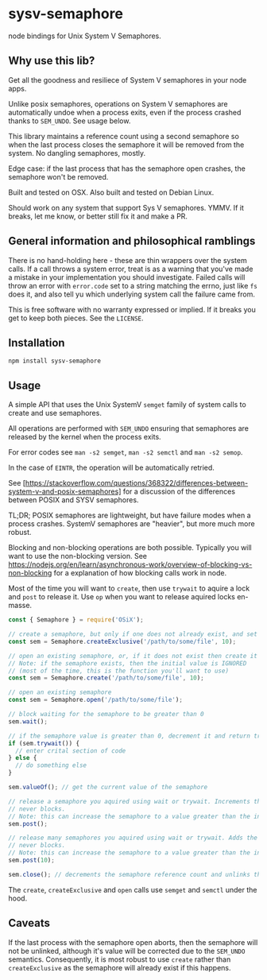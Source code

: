 # sysv-semaphore

node bindings for Unix System V Semaphores.

## Why use this lib?

Get all the goodness and resiliece of System V semaphores in your node apps.

Unlike posix semaphores, operations on System V semaphores are automatically undoe when a process exits, even if the process crashed thanks to `SEM_UNDO`. See usage below.

This library maintains a reference count using a second semaphore so when the last process closes the semaphore it will be removed from the system. No dangling semaphores, mostly.

Edge case: if the last process that has the semaphore open crashes, the semaphore won't be removed.

Built and tested on OSX. Also built and tested on Debian Linux.

Should work on any system that support Sys V semaphores. YMMV. If it breaks, let me know, or better still fix it and make a PR.

## General information and philosophical ramblings

There is no hand-holding here - these are thin wrappers over the system calls. If a call throws a system error, treat is as a warning that you've made a mistake in your implementation you should investigate. Failed calls will throw an error with `error.code` set to a string matching the errno, just like `fs` does it, and also tell yu which underlying system call the failure came from.

This is free software with no warranty expressed or implied. If it breaks you get to keep both pieces. See the `LICENSE`.

## Installation

`npm install sysv-semaphore`

## Usage

A simple API that uses the Unix SystemV `semget` family of system calls to create and use semaphores.

All operations are performed with `SEM_UNDO` ensuring that semaphores are released by the kernel when the process exits.

For error codes see `man -s2 semget`, `man -s2 semctl` and `man -s2 semop`.

In the case of `EINTR`, the operation will be automatically retried.

See [https://stackoverflow.com/questions/368322/differences-between-system-v-and-posix-semaphores] for a discussion of the differences between POSIX and SYSV semaphores.

TL;DR; POSIX semaphores are lightweight, but have failure modes when a process crashes. SystemV semaphores are "heavier", but more much more robust.

Blocking and non-blocking operations are both possible. Typically you will want to use the non-blocking version. See https://nodejs.org/en/learn/asynchronous-work/overview-of-blocking-vs-non-blocking for a explanation of how blocking calls work in node.

Most of the time you will want to `create`, then use `trywait` to aquire a lock and `post` to release it. Use `op` when you want to release aquired locks en-masse.

```javascript
const { Semaphore } = require('OSiX');

// create a semaphore, but only if one does not already exist, and set the initial value to 10
const sem = Semaphore.createExclusive('/path/to/some/file', 10);

// open an existing semaphore, or, if it does not exist then create it and set the inital value to 10
// Note: if the semaphore exists, then the initial value is IGNORED
// (most of the time, this is the function you'll want to use)
const sem = Semaphore.create('/path/to/some/file', 10);

// open an existing semaphore
const sem = Semaphore.open('/path/to/some/file');

// block waiting for the semaphore to be greater than 0
sem.wait();

// if the semaphore value is greater than 0, decrement it and return true, otherwise return false
if (sem.trywait()) {
  // enter crital section of code
} else {
  // do something else
}

sem.valueOf(); // get the current value of the semaphore

// release a semaphore you aquired using wait or trywait. Increments the semamphore value.
// never blocks.
// Note: this can increase the semaphore to a value greater than the initial value!
sem.post();

// release many semaphores you aquired using wait or trywait. Adds the argument to the semamphore value.
// never blocks.
// Note: this can increase the semaphore to a value greater than the initial value!
sem.post(10);

sem.close(); // decrements the semaphore reference count and unlinks the semphore if this was the last reference by ANY process
```

The `create`, `createExclusive` and `open` calls use `semget` and `semctl` under the hood.

## Caveats

If the last process with the semaphore open aborts, then the semaphore will not be unlinked, although it's value will be corrected due to the `SEM_UNDO` semantics. Consequently, it is most robust to use `create` rather than `createExclusive` as the semaphore will already exist if this happens.
